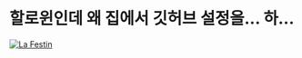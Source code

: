 # 할로윈인데 왜 집에서 깃허브 설정을... 하... 

[![La Festin](https://img.youtube.com/vi/beamS4GZ5T8/0.jpg)](https://youtu.be/beamS4GZ5T8?list=RDbeamS4GZ5T8) 
